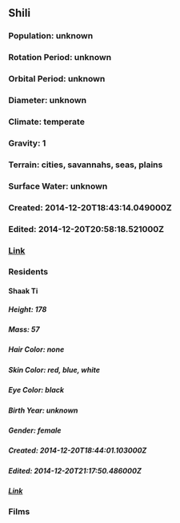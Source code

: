 ## Shili
### Population: unknown
### Rotation Period: unknown
### Orbital Period: unknown
### Diameter: unknown
### Climate: temperate
### Gravity: 1
### Terrain: cities, savannahs, seas, plains
### Surface Water: unknown
### Created: 2014-12-20T18:43:14.049000Z
### Edited: 2014-12-20T20:58:18.521000Z
### [Link](https://swapi.dev/api/planets/58/)
### Residents
#### Shaak Ti
##### Height: 178
##### Mass: 57
##### Hair Color: none
##### Skin Color: red, blue, white
##### Eye Color: black
##### Birth Year: unknown
##### Gender: female
##### Created: 2014-12-20T18:44:01.103000Z
##### Edited: 2014-12-20T21:17:50.486000Z
##### [Link](https://swapi.dev/api/people/78/)
### Films